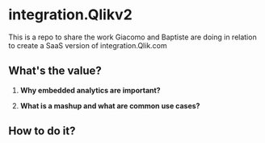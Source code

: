# integration.Qlikv2
This is a repo to share the work Giacomo and Baptiste are doing in relation to create a SaaS version of integration.Qlik.com


## What's the value?

1. **Why embedded analytics are important?**

2. **What is a mashup and what are common use cases?**

## How to do it?



